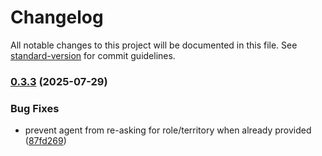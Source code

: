 # Changelog

All notable changes to this project will be documented in this file. See [standard-version](https://github.com/conventional-changelog/standard-version) for commit guidelines.

### [0.3.3](https://github.com/justmeloic/cn-cba-agent/compare/v0.3.2...v0.3.3) (2025-07-29)


### Bug Fixes

* prevent agent from re-asking for role/territory when already provided ([87fd269](https://github.com/justmeloic/cn-cba-agent/commit/87fd2692d83b8a27cadb4771cd4838cba8231b0e))
